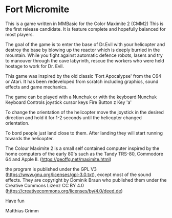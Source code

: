# Fort Micromite
This is a game written in MMBasic for the Color Maximite 2 (CMM2)
This is the first release candidate. It is feature complete and
hopefully balanced for most players. 

The goal of the game is to enter the base of Dr.Evil with your helicopter
and destroy the base by blowing up the reactor which is deeply burried
in the mountain. While you fight against automatic defence robots,
lasers and try to manouver through the cave labyrinth, rescue the
workers who were held hostage to work for Dr. Evil.

This game was inspired by the old classic 'Fort Apocalypse' from the
C64 or Atari. It has been redeveloped from scratch including graphics,
sound effects and game mechanics.

The game can be played with a Nunchuk or with the keyboard
		    Nunchuk	Keyboard
    Controls	    joystick	cursor keys
    Fire	    Button z	Key 'a'

To change the orientation of the helicopter move the joystick in the
desired direction and hold it for 1-2 seconds until the helicopter
changed orientation.

To bord people just land close to them. After landing they will
start running towards the helicopter.

The Colour Maximite 2 is a small self contained computer inspired by
the home computers of the early 80's such as the Tandy TRS-80,
Commodore 64 and Apple II. (https://geoffg.net/maximite.html)

the program is published under the GPL V3 (https://www.gnu.org/licenses/gpl-3.0.txt),
except most of the sound effects. They are copyright by Dominik Braun who published
them under the Creative Commons Lizenz CC BY 4.0 (https://creativecommons.org/licenses/by/4.0/deed.de)

Have fun

  Matthias Grimm
